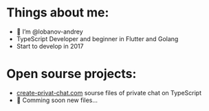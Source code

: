 # Things about me:
- 👋 I’m @lobanov-andrey
- TypeScript Developer and beginner in Flutter and Golang
- Start to develop in 2017

# Open sourse projects:
- [create-privat-chat.com](https://github.com/lobanov-andrey/create-private-chat.com) sourse files of private chat on TypeScript
- 💞️ Comming soon new files...

<!---
lobanov-andrey/lobanov-andrey is a ✨ special ✨ repository because its `README.md` (this file) appears on your GitHub profile.
You can click the Preview link to take a look at your changes.
--->
